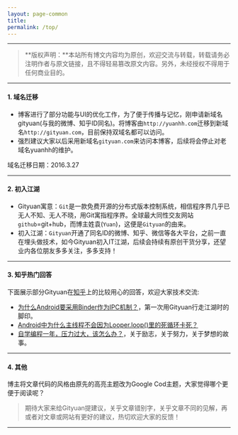 ```yaml
---
layout: page-common
title: 
permalink: /top/
---
```


----------

> **版权声明：**本站所有博文内容均为原创，欢迎交流与转载，转载请务必注明作者与原文链接，且不得轻易篡改原文内容。另外，未经授权不得用于任何商业目的。

----------

#### 1. 域名迁移

- 博客进行了部分功能与UI的优化工作，为了便于传播与记忆，刚申请新域名gityuan(与我的微博、知乎ID同名)。将博客由`http://yuanhh.com`迁移到新域名`http://gityuan.com`，目前保持双域名都可以访问。
- 强烈建议大家以后采用新域名`gityuan.com`来访问本博客，后续将会停止对老域名yuanhh的维护。

域名迁移日期：2016.3.27

----------

#### 2. 初入江湖

- Gityuan寓意：`Git`是一款免费开源的分布式版本控制系统，相信程序界几乎已无人不知、无人不晓，用Git寓指程序界。全球最大同性交友网站`github`=git+hub，而博主姓袁(`Yuan`)，这便是`Gityuan`的由来。
- 初入江湖：`Gityuan`开通了同名ID的微博、知乎、微信等各大平台，之前一直在埋头做技术，如今Gityuan初入IT江湖，后续会持续有原创干货分享，还望业内各位朋友多多关注，多多支持！

----------

#### 3. 知乎热门回答

下面展示部分Gityuan在[知乎](http://www.zhihu.com/people/gityuan)上的比较用心的回答，欢迎大家技术交流:

- [为什么Android要采用Binder作为IPC机制？](https://www.zhihu.com/question/39440766/answer/89210950)，第一次用Gityuan行走江湖时的脚印。
- [Android中为什么主线程不会因为Looper.loop()里的死循环卡死？](https://www.zhihu.com/question/34652589/answer/90344494?from=profile_answer_card)
- [自学编程一年，压力过大，该怎么办？](https://www.zhihu.com/question/41198536/answer/90560766?from=profile_answer_card)，关于励志，关于努力，关于梦想的故事。

----------

#### 4. 其他

博主将文章代码的风格由原先的高亮主题改为Google Cod主题，大家觉得哪个更便于阅读呢？

> 期待大家来给Gityuan提建议，关乎文章错别字，关乎文章不同的见解，再或者对文章或网站有更好的建议，热切欢迎大家的反馈！  
  
----------